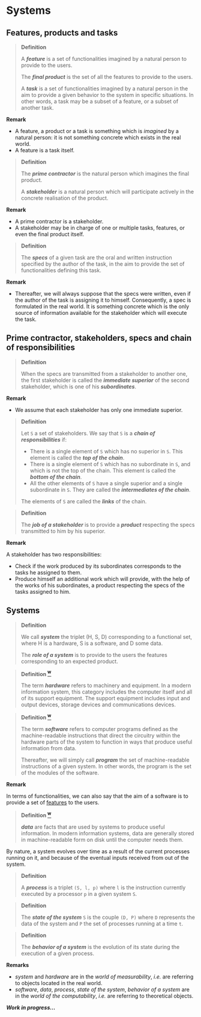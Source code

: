 
# Systems

## Features, products and tasks


> **Definition**
>
> A ***feature*** is a set of functionalities imagined by a natural person to provide to the users.
>
> The ***final product*** is the set of all the features to provide to the users.
>
> A ***task*** is a set of functionalities imagined by a natural person in the aim to provide a given behavior to the system in specific situations. In other words, a task may be a subset of a feature, or a subset of another task.

**Remark**

* A feature, a product or a task is something which is *imagined* by a natural person: it is not something concrete which exists in the real world.
* A feature is a task itself.

> **Definition**
>
> The ***prime contractor*** is the natural person which imagines the final product.
>
> A ***stakeholder*** is a natural person which will participate actively in the concrete realisation of the product.

**Remark**

* A prime contractor is a stakeholder.
* A stakeholder may be in charge of one or multiple tasks, features, or even the final product itself.

> **Definition**
>
> The ***specs*** of a given task are the oral and written instruction specified by the author of the task, in the aim to provide the set of functionalities defining this task.

**Remark**

* Thereafter, we will always suppose that the specs were written, even if the author of the task is assigning it to himself. Consequently, a spec is formulated in the real world. It is something concrete which is the only source of information available for the stakeholder which will execute the task.

## Prime contractor, stakeholders, specs and chain of responsibilities

> **Definition**
> 
> When the specs are transmitted from a stakeholder to another one, the first stakeholder is called the ***immediate superior*** of the second stakeholder, which is one of his ***subordinates***.

**Remark**

* We assume that each stakeholder has only one immediate superior.

> **Definition**
> 
> Let `S` a set of stakeholders. We say that `S` is a ***chain of responsibilities*** if:
> * There is a single element of `S` which has no superior in `S`. This element is called the ***top of the chain***.
> * There is a single element of `S` which has no subordinate in `S`, and which is not the top of the chain. This element is called the ***bottom of the chain***.
> * All the other elements of `S` have a single superior and a single subordinate in `S`. They are called the ***intermediates of the chain***.
> 
> The elements of `S` are called the ***links*** of the chain.

> **Definition**
> 
> The ***job of a stakeholder*** is to provide a ***product*** respecting the specs transmitted to him by his superior.

**Remark**

A stakeholder has two responsibilities:
* Check if the work produced by its subordinates corresponds to the tasks he assigned to them.
* Produce himself an additional work which will provide, with the help of the works of his subordinates, a product respecting the specs of the tasks assigned to him. 

## Systems

> **Definition**
>
> We call ***system*** the triplet (H, S, D) corresponding to a functional set, where H is a hardware, S is a software, and D some data.
> 
> The ***role of a system*** is to provide to the users the features corresponding to an expected product.


> **Definition [<sup>w</sup>](https://en.wikipedia.org/wiki/Information_system)**
>
> The term ***hardware*** refers to machinery and equipment. In a modern information system, this category includes the computer itself and all of its support equipment. The support equipment includes input and output devices, storage devices and communications devices.

> **Definition [<sup>w</sup>](https://en.wikipedia.org/wiki/Information_system)**
>
> The term ***software*** refers to computer programs defined as the machine-readable instructions that direct the circuitry within the hardware parts of the system to function in ways that produce useful information from data.
>
> Thereafter, we will simply call ***program*** the set of machine-readable instructions of a given system. In other words, the program is the set of the modules of the software.

**Remark**

In terms of functionalities, we can also say that the aim of a software is to provide a set of [features](code-snippets-tmp.md#features) to the users. 

> **Definition [<sup>w</sup>](https://en.wikipedia.org/wiki/Information_system)**
>
> ***data*** are facts that are used by systems to produce useful information. In modern information systems, data are generally stored in machine-readable form on disk until the computer needs them.

By nature, a system evolves over time as a result of the current processes running on it, and because of the eventual inputs received from out of the system.

> **Definition**
>
> A ***process*** is a triplet `(S, l, p)` where `l` is the instruction currently executed by a processor `p` in a given system `S`.


> **Definition**
>
> The ***state of the system*** `S` is the couple `(D, P)` where `D` represents the data of the system and `P` the set of processes running at a time `t`.


> **Definition**
>
> The ***behavior of a system*** is the evolution of its state during the execution of a given process.

**Remarks**

* *system* and *hardware* are in the *world of measurability*, *i.e.* are referring to objects located in the real world.
* *software*, *data*, *process*, *state of the system*, *behavior of a system* are in the *world of the computability*, *i.e.* are referring to theoretical objects.

***Work in progress...***
